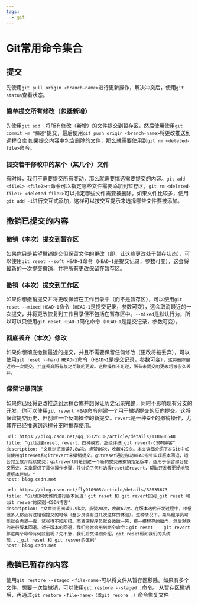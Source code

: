 ```yaml
---
tags:
  - git
---
```

# Git常用命令集合
## 提交
先使用`git pull origin <branch-name>`进行更新操作，解决冲突后，使用`git status`查看状态。
### 简单提交所有修改（包括新增）
先使用`git add .`将所有修改（新增）的文件提交到暂存区，然后使用使用`git commit -m "描述"`提交，最后使用`git push origin <branch-name>`将更改推送到远程仓库
如果提交内容中包含删除的文件，那么就需要使用到`git rm <deleted-file>`命令。
### 提交若干修改中的某个（某几个）文件
有时候，我们不需要提交所有变动，那么就需要挑选需要提交的内容。`git add <file1> <file2>`m命令可以指定哪些文件需要添加到暂存区，`git rm <deleted-file1> <deleted-file2>`可以指定哪些文件需要被删除。如果文件比较多，使用`git add -i`进行交互式添加，这样可以按交互提示来选择哪些文件要被添加。
## 撤销已提交的内容
### 撤销（本次）提交到暂存区
如果你只是希望撤销提交但保留文件的更改（即，让这些更改处于暂存状态），可以使用`git reset --soft HEAD~1`命令（`HEAD~1`是提交记录，参数可变），这会将最新的一次提交撤销，并将所有更改保留在暂存区。
### 撤销（本次）提交到工作区
如果你想撤销提交并将更改保留在工作目录中（而不是暂存区），可以使用`git reset --mixed HEAD~1`命令（`HEAD~1`是提交记录，参数可变），这会取消最近的一次提交，并将更改恢复到工作目录但不包括在暂存区中。`--mixed`是默认行为，所以可以只使用`git reset HEAD~1`简化命令（`HEAD~1`是提交记录，参数可变）。
### 彻底丢弃（本次）修改
如果你想彻底撤销最近的提交，并且不需要保留任何修改（更改将被丢弃），可以使用`git reset --hard HEAD~1`命令（`HEAD~1`是提交记录，参数可变），`这将删除最近的一次提交，并且丢弃所有与之关联的更改。这种操作不可逆，所有未提交的更改将被永久丢弃。`
### 保留记录回滚
如果你已经将更改推送到远程仓库并想保证历史记录完整，同时不影响现有分支的开发，你可以使用`git revert HEAD`命令创建一个用于撤销提交的反向提交。这将保留提交历史，但创建一个反向操作的新提交。`revert`是一种`安全`的撤销操作，尤其在已经推送到远程分支时推荐使用。
```cardlink
url: https://blog.csdn.net/qq_36125138/article/details/118606548
title: "git回滚reset、revert、四种模式，超级详细_git revert-CSDN博客"
description: "文章浏览阅读7.8w次，点赞86次，收藏429次。本文详细介绍了在Git中如何使用gitreset和gitrevert来撤销提交。gitreset通过移动HEAD指针实现版本回退，适合完全放弃后续提交；gitrevert则是创建一个新的提交来撤销指定版本，适用于保留部分提交历史。文章提供了具体操作步骤，并讨论了何时选择reset或revert，帮助开发者更好地管理版本控制。"
host: blog.csdn.net
```

```cardlink
url: https://blog.csdn.net/fly910905/article/details/88635673
title: "Git如何优雅的进行版本回退：git reset 和 git revert区别_git reset 和 git resver的区别-CSDN博客"
description: "文章浏览阅读9.9k次，点赞20次，收藏62次。在版本迭代开发过程中，相信很多人都会有过错误提交的时候（至少良许有过几次这样的体验）。这种情况下，菜鸟程序员可能就会虎驱一震，紧张得不知所措。而资深程序员就会微微一笑，摸一摸锃亮的脑门，然后默默的进行版本回退。对于版本的回退，我们经常会用到两个命令：git reset	git revert那这两个命令有何区别呢？先不急，我们后文详细介绍。git reset假如我们的系统现..._git reset 和 git resver的区别"
host: blog.csdn.net
```
## 撤销已暂存的内容
使用`git restore --staged <file-name>`可以将文件从暂存区移除。如果有多个文件，想要一次性撤销，可以使用`git restore --staged .`命令。
从暂存区撤销后，再通过`git restore <file-name>（或git resore .）`命令恢复文件

